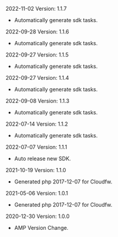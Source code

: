 2022-11-02 Version: 1.1.7
- Automatically generate sdk tasks.

2022-09-28 Version: 1.1.6
- Automatically generate sdk tasks.

2022-09-27 Version: 1.1.5
- Automatically generate sdk tasks.

2022-09-27 Version: 1.1.4
- Automatically generate sdk tasks.

2022-09-08 Version: 1.1.3
- Automatically generate sdk tasks.

2022-07-14 Version: 1.1.2
- Automatically generate sdk tasks.

2022-07-07 Version: 1.1.1
- Auto release new SDK.

2021-10-19 Version: 1.1.0
- Generated php 2017-12-07 for Cloudfw.

2021-05-06 Version: 1.0.1
- Generated php 2017-12-07 for Cloudfw.

2020-12-30 Version: 1.0.0
- AMP Version Change.


